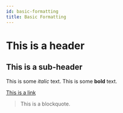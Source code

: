 ```yaml
---
id: basic-formatting
title: Basic Formatting
---
```


# This is a header
## This is a sub-header

This is some _italic_ text.
This is some **bold** text.

[This is a link](https://www.example.com)

> This is a blockquote.
